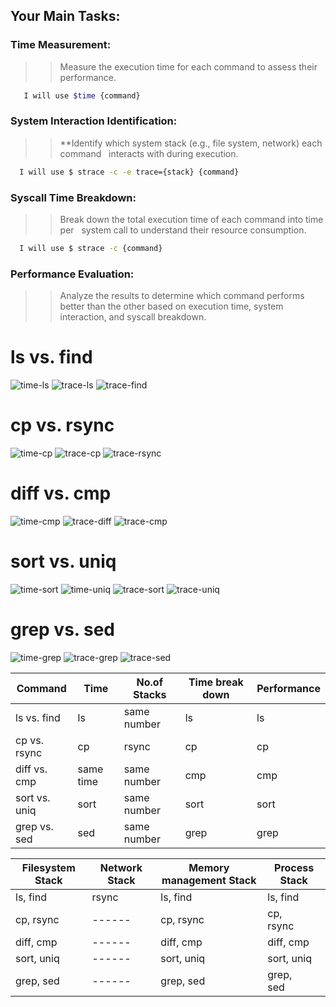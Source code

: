 ## Your Main Tasks:

### Time Measurement:

>> Measure the execution time for each command to assess their performance.

``` bash
   I will use $time {command}
```
### System Interaction Identification:

>>**Identify which system stack (e.g., file system, network) each command
	  interacts with during execution.
``` bash
  I will use $ strace -c -e trace={stack} {command}
```
### Syscall Time Breakdown:

>> Break down the total execution time of each command into time per
	  system call to understand their resource consumption.

``` bash
  I will use $ strace -c {command}
```
### Performance Evaluation:

>> Analyze the results to determine which command performs better than the
    other based on execution time, system interaction, and syscall breakdown.

# ls vs. find
 ![time-ls](Images/time-ls.png)
 ![trace-ls](Images/trace-ls.png)
 ![trace-find](Images/trace-find.png)
 
# cp vs. rsync
 ![time-cp](Images/time-cp.png)
 ![trace-cp](Images/trace-cp.png)
 ![trace-rsync](Images/trace-rsync.png)
 
# diff vs. cmp
 ![time-cmp](Images/time-cmp.png)
 ![trace-diff](Images/trace-diff.png)
 ![trace-cmp](Images/trace-cmp.png)
 
# sort vs. uniq
 ![time-sort](Images/time-sort.png)
 ![time-uniq](Images/time-uniq.png)
 ![trace-sort](Images/trace-sort.png)
 ![trace-uniq](Images/trace-uniq.png)
 
# grep vs. sed

 ![time-grep](Images/time-grep.png)
 ![trace-grep](Images/trace-grep.png)
 ![trace-sed](Images/trace-sed.png)


| Command       | Time       | No.of Stacks | Time break down | Performance |
| ------------- | ---------- | ------------ | --------------- | ----------- |
| ls vs. find   | ls         | same number  | ls              | ls          |
| cp vs. rsync  | cp         | rsync        | cp              | cp          |
| diff vs. cmp  | same time  | same number  | cmp             | cmp         |
| sort vs. uniq | sort       | same number  | sort            | sort        |
| grep vs. sed  | sed        | same number  | grep            | grep        |

| Filesystem Stack | Network Stack | Memory management Stack | Process Stack |
| ---------------- | ------------- | ----------------------- | ------------- |
| ls, find         | rsync         | ls, find                | ls, find      |
| cp, rsync        | ------        | cp, rsync               | cp, rsync     |
| diff, cmp        | ------        | diff, cmp               | diff, cmp     |
| sort, uniq       | ------        | sort, uniq              | sort, uniq    |
| grep, sed        | ------        | grep, sed               | grep, sed     |
